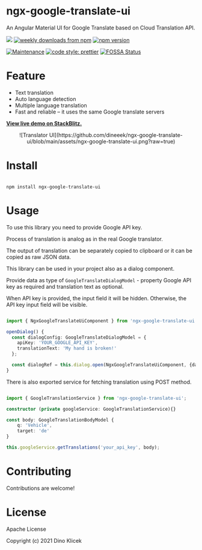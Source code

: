 # ngx-google-translate-ui

An Angular Material UI for Google Translate based on Cloud Translation API.

<p align="start">
    <a href="https://travis-ci.com/dineeek/ngx-google-translate-ui"><img src="https://travis-ci.com/dineeek/ngx-google-translate-ui.svg?token=YSspYgvLPX2y3Q9zRFxp&branch=main" /></a>
    <a href="https://www.npmjs.com/package/ngx-google-translate-ui"><img alt="weekly downloads from npm" src="https://img.shields.io/npm/dw/ngx-google-translate-ui.svg?style=flat-square"></a>
    <a href="https://www.npmjs.com/package/ngx-google-translate-ui"><img alt="npm version" src="https://img.shields.io/npm/v/ngx-google-translate-ui.svg?style=flat-square"></a>
</p>

[![Maintenance](https://img.shields.io/badge/Maintained%3F-yes-green.svg)](https://GitHub.com/Naereen/StrapDown.js/graphs/commit-activity)
[![code style: prettier](https://img.shields.io/badge/code_style-prettier-ff69b4.svg?style=flat-square)](https://github.com/prettier/prettier)
[![FOSSA Status](https://app.fossa.com/api/projects/git%2Bgithub.com%2Fdineeek%2Fngx-google-translate-ui.svg?type=shield)](https://app.fossa.com/projects/git%2Bgithub.com%2Fdineeek%2Fngx-google-translate-ui?ref=badge_shield)

# Feature

- Text translation
- Auto language detection
- Multiple language translation
- Fast and reliable – it uses the same Google translate servers

**[View live demo on StackBlitz.](https://ngx-google-translate-ui.stackblitz.io)**

<p align="center">
![Translator UI](https://github.com/dineeek/ngx-google-translate-ui/blob/main/assets/ngx-google-translate-ui.png?raw=true)
</p>

# Install

```shell

npm install ngx-google-translate-ui

```

# Usage

To use this library you need to provide Google API key.

Process of translation is analog as in the real Google translator.

The output of translation can be separately copied to clipboard or it can be
copied as raw JSON data.

This library can be used in your project also as a dialog component.

Provide data as type of `GoogleTranslateDialogModel` - property Google API key
as required and translation text as optional.

When API key is provided, the input field it will be hidden. Otherwise, the API
key input field will be visible.

```typescript

import { NgxGoogleTranslateUiComponent } from 'ngx-google-translate-ui';

openDialog() {
  const dialogConfig: GoogleTranslateDialogModel = {
    apiKey: 'YOUR_GOOGLE_API_KEY',
    translationText: 'My hand is broken!'
  };

  const dialogRef = this.dialog.open(NgxGoogleTranslateUiComponent, {data: dialogConfig});
}

```

There is also exported service for fetching translation using POST method.

```typescript

import { GoogleTranslationService } from 'ngx-google-translate-ui';

constructor (private googleService: GoogleTranslationService){}

const body: GoogleTranslationBodyModel {
    q: 'Vehicle',
    target: 'de'
}

this.googleService.getTranslations('your_api_key', body);

```

# Contributing

Contributions are welcome!

# License

Apache License

Copyright (c) 2021 Dino Klicek
